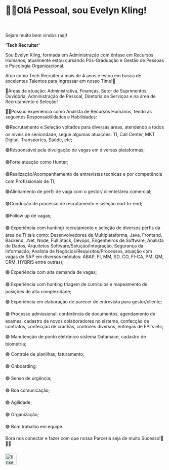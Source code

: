 # 🙋‍♀️Olá Pessoal, sou Evelyn Kling!

<br><br>Sejam muito bem vindos (as)!</h2>

**'Tech Recruiter'**

Sou Evelyn Kling,  formada em Administração com ênfase em Recursos Humanos, atualmente estou cursando Pós-Graduação e Gestão de Pessoas e Psicologia Organizacional.

Atuo como Tech Recruiter a mais de 4 anos e estou em busca de excelentes Talentos para ingressar em nosso Time!🤝

📌Áreas de atuação: Administrativa, Finanças, Setor de Suprimentos, Ouvidoria, Administração de Pessoal, Diretoria de Serviços e na área de Recrutamento e Seleção!

👩‍💻Possuo experiência como Analista de Recursos Humanos, tendo as seguintes Responsabilidades e Habilidades: 

🟢Recrutamento e Seleção voltados para diversas áreas, atendendo a todos os níveis de senioridade, segue algumas atuações: TI, Call Center, MKT Digital, Transportes, Saúde, etc;

🟣Responsável pela divulgação de vagas em diversas plataformas; 

🟢Forte atuação como Hunter; 

🟣Realização/Acompanhamento de entrevistas técnicas e por competência com Profissionais de TI;

🟢Alinhamento de perfil de vaga com o gestor/ cliente/área comercial;

🟣Condução de processo de recrutamento e seleção end-to-end; 

🟢Follow up de vagas; 

🟣 Experiência com hunting/ recrutamento e seleção de diversos perfis da área de TI tais como: Desenvolvedores de Multiplataforma, Java, Frontend, Backend, .Net, Node, Full Stack, Devops, Engenheiros de Software, Analista de Dados, Arquitetos Software/Solução/Integração, Segurança da Informação, Analista de Negócios/Requisitos/Processos, atuação com vagas de SAP em diversos módulos: ABAP, FI, MM, SD, CO, FI-CA, PM, QM, CRM, HYBRIS entre outras); 

🟢 Experiência com alta demanda de vagas; 

🟣 Experiência com hunting triagem de currículos e mapeamento de posições de alta complexidade; 

🟢 Experiência em elaboração de parecer de entrevista para gestor/cliente; 

🟣 Processo admissional: conferência de documentos, agendamento de exames, cadastro de novos colaboradores no sistema, confecção de contratos, confecção de crachás, controles diversos, entregas de EPI's etc;

🟢 Manutenção de ponto eletrônico sistema Datamace, cadastro de biometria;

🟣 Controle de planilhas, faturamento;

🟢 Onboarding;

🟣 Senso de urgência;

🟢 Boa comunicação; 

🟣 Agilidade;

🟢 Organização;

🟣 Bom trabalho em equipe.


Bora nos conectar e fazer com que nossa Parceria seja de muito Sucesso!🥰🍀🤝

###

<div align="left">
</div>

###

<div align="left">
  <a href="https://www.linkedin.com/in/evelyn-kling-463a51113/" target="_blank">
    <img src="https://img.shields.io/static/v1?message=LinkedIn&logo=linkedin&label=&color=0077B5&logoColor=white&labelColor=&style=for-the-badge" height="35" alt="linkedin logo"  />
  </a>
</div>

###
